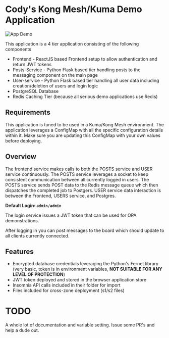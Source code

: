 # Cody's Kong Mesh/Kuma Demo Application

![App Demo](AppDemo.gif)

This application is a 4 tier application consisting of the following components

* Frontend - ReactJS based Frontend setup to allow authentication and return JWT tokens
* Posts-Service - Python Flask based tier handling posts to the messaging component on the main page
* User-service - Python Flask based tier handling all user data including creation/deletion of users and login logic
* PostgreSQL Database
* Redis Caching Tier (because all serious demo applications use Redis)

## Requirements

This application is tuned to be used in a Kuma/Kong Mesh environment. The application leverages a ConfigMap with all the specific configuration details within it. Make sure you are updating this ConfigMap with your own values before deploying. 

## Overview

The frontend service makes calls to both the POSTS service and USER service continuously. The POSTS service leverages a socket to keep consistent communication between all currently logged in users. The POSTS service sends POST data to the Redis message queue which then dispatches the completed job to Postgers. USER service data interaction is between the Frontend, USERS service, and Postgres.

**Default Login: `admin/admin`**

The login service issues a JWT token that can be used for OPA demonstrations.

After logging in you can post messages to the board which should update to all clients currently connected.

## Features

* Encrypted database credentials leveraging the Python's Fernet library (very basic, token is in environment variables, **NOT SUITABLE FOR ANY LEVEL OF PROTECTION**)
* JWT token deployed and stored in the browser application store
* Insomnia API calls included in their folder for import
* Files included for cross-zone deployment (s1/s2 files)

# TODO

A whole lot of documentation and variable setting. Issue some PR's and help a dude out.